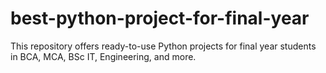 # best-python-project-for-final-year
This repository offers ready-to-use Python projects for final year students in BCA, MCA, BSc IT, Engineering, and more. 
